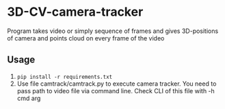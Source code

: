 # 3D-CV-camera-tracker
Program takes video or simply sequence of frames and gives 3D-positions of camera and points cloud on every frame of the video

## Usage
1. ```pip install -r requirements.txt```
2. Use file camtrack/camtrack.py to execute camera tracker. You need to pass path to video file via command line. Check CLI of this file with -h cmd arg

